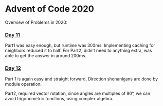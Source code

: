 # Advent of Code 2020

Overview of Problems in 2020:

### [Day 11](day11/solution.py)

Part1 was easy enough, but runtime was 300ms. Implementing caching for neighbors reduced it to half.
For Part2, didn't need to anything extra, was able to get the answer in around 200ms.

### [Day 12](day12/solution.py)

Part 1 is again easy and straight forward. Direction shenanigans are done by module operation.

Part2, required vector rotation, since angles are multiples of 90°, we can avoid trigonometric functions, using complex algebra.
